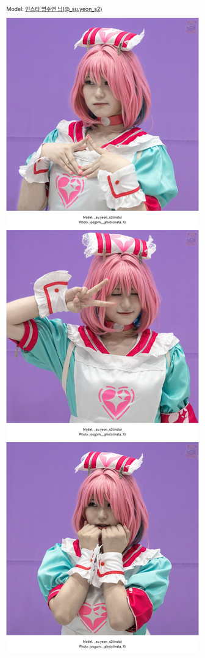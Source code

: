 ﻿---
dddd: 2023.10.08 서코
nickname: 명수연
sns_type: insta
sns_id: _su.yeon_s2
---

<a name="_su.yeon_s2"></a>
Model: <a href="https://www.instagram.com/_su.yeon_s2" target="_blank">인스타 명수연 님(@_su.yeon_s2)</a>

![DSC03781.jpeg](/assets/img/2023/10-08/DSC03781.jpeg)
![DSC03792.jpeg](/assets/img/2023/10-08/DSC03792.jpeg)
![DSC03802.jpeg](/assets/img/2023/10-08/DSC03802.jpeg)